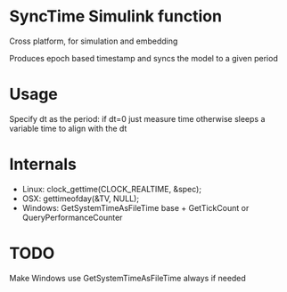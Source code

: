 
# SyncTime Simulink function

Cross platform, for simulation and embedding

Produces epoch based timestamp and syncs the model to a given period

# Usage

Specify dt as the period: if dt=0 just measure time otherwise sleeps a variable time to align with the dt

# Internals

- Linux: clock_gettime(CLOCK_REALTIME, &spec);
- OSX: gettimeofday(&TV, NULL);
- Windows: GetSystemTimeAsFileTime base + GetTickCount or QueryPerformanceCounter 

# TODO
Make Windows use GetSystemTimeAsFileTime always if needed